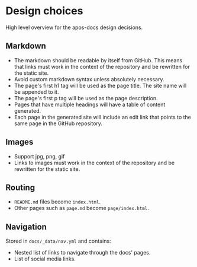 # Design choices

High level overview for the apos-docs design decisions.

## Markdown

* The markdown should be readable by itself from GitHub. This means that links must work in the context of the repository and be rewritten for the static site.
* Avoid custom markdown syntax unless absolutely necessary.
* The page's first h1 tag will be used as the page title. The site name will be appended to it.
* The page's first p tag will be used as the page description.
* Pages that have multiple headings will have a table of content generated.
* Each page in the generated site will include an edit link that points to the same page in the GitHub repository.

## Images

* Support jpg, png, gif
* Links to images must work in the context of the repository and be rewritten for the static site.

## Routing

* `README.md` files become `index.html`.
* Other pages such as `page.md` become `page/index.html`.

## Navigation

Stored in `docs/_data/nav.yml` and contains:

* Nested list of links to navigate through the docs' pages.
* List of social media links.
